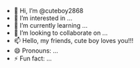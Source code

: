 - 👋 Hi, I’m @cuteboy2868
- 👀 I’m interested in ...
- 🌱 I’m currently learning ...
- 💞️ I’m looking to collaborate on ...
- 📫 Hello, my friends, cute boy loves you!!!
- 😄 Pronouns: ...
- ⚡ Fun fact: ...

<!---
cuteboy2868/cuteboy2868 is a ✨ special ✨ repository because its `README.md` (this file) appears on your GitHub profile.
You can click the Preview link to take a look at your changes.
--->
